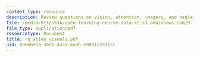 ```yaml
---
content_type: resource
description: Review questions on vision, attention, imagery, and neglect.
file: /media/https%3A/open-learning-course-data-rc.s3.amazonaws.com/9-10-cognitive-neuroscience-spring-2006/b966b95a3bd14337ea3be90a1c25f1cc_rq_atten_visuali.pdf
file_type: application/pdf
resourcetype: Document
title: rq_atten_visuali.pdf
uid: b966b95a-3bd1-4337-ea3b-e90a1c25f1cc
---
```

